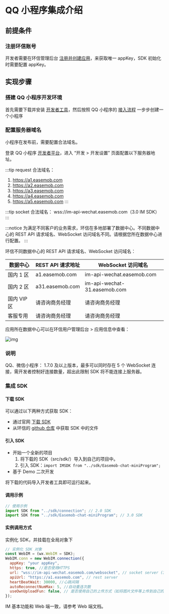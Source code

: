 # QQ 小程序集成介绍

<Toc />

## 前提条件

### 注册环信账号

开发者需要在环信管理后台 [注册并创建应用](/product/enable_and_configure_IM.html#创建应用)，来获取唯一 appKey，SDK 初始化时需要配置 appKey。

## 实现步骤

### 搭建 QQ 小程序开发环境

首先需要下载并安装 [开发者工具](https://q.qq.com/wiki/tools/devtool/)，然后按照 QQ 小程序的 [接入流程](https://q.qq.com/wiki/#_2-注册开发者平台) 一步步创建一个小程序

### 配置服务器域名

小程序在发布前，需要配置合法域名。

登录 QQ 小程序 [开发者平台](https://q.qq.com/)，进入 “开发 > 开发设置” 页面配置以下服务器地址。

:::tip
request 合法域名：

1. https://a1.easemob.com
2. https://a2.easemob.com
3. https://a3.easemob.com
4. https://a4.easemob.com
5. https://a5.easemob.com
:::

:::tip
socket 合法域名：
wss://im-api-wechat.easemob.com（3.0 IM SDK）
:::

:::notice
为满足不同客户的业务需求，环信在多地部署了数据中心。不同数据中心的 REST API 请求域名、WebSocket 访问域名不同。请根据您所在数据中心进行配置。
:::

环信不同数据中心的 REST API 请求域名、WebSocket 访问域名：

| 数据中心    | REST API 请求地址 | WebSocket 访问域名           |
| ----------- | ----------------- | ---------------------------- |
| 国内 1 区   | a1.easemob.com    | im-api-wechat.easemob.com    |
| 国内 2 区   | a31.easemob.com   | im-api-wechat-31.easemob.com |
| 国内 VIP 区 | 请咨询商务经理    | 请咨询商务经理               |
| 客服专用    | 请咨询商务经理    | 请咨询商务经理               |

应用所在数据中心可以在环信用户管理后台 > 应用信息中查看：

![img](@static/images/applet/console.jpeg)

### 说明

QQ、微信小程序： 1.7.0 及以上版本，最多可以同时存在 5 个 WebSocket 连接，需开发者控制好连接数量，超出此限制 SDK 将不能连接上服务器。

### 集成 SDK

#### 下载 SDK

可以通过以下两种方式获取 SDK：

- 通过官网 [下载 SDK](https://www.easemob.com/download/im)
- 从环信的 [github 仓库](https://github.com/easemob/webim-weixin-xcx/tree/master/src/sdk) 中获取 SDK 中的文件

#### 引入 SDK

- 开始一个全新的项目
  1. 将下载的 SDK（src/sdk/）导入到自己的项目中。
  2. 引入 SDK：`import IMSDK from "../sdk/Easemob-chat-miniProgram";`
- 基于 Demo 二次开发

将下载的代码导入开发者工具即可运行起来。

#### 调用示例

```javascript
// 使用示例
import SDK from "../sdk/connection"; // 2.0 SDK
import SDK from "../sdk/Easemob-chat-miniProgram"; // 3.0 SDK
```

#### 实例调用方式

实例化 SDK，并挂载在全局对象下

```javascript
// 实例化 SDK 对象
const WebIM = (wx.WebIM = SDK);
WebIM.conn = new WebIM.connection({
  appKey: "your appKey",
  https: true, //是否使用HTTPS
  url: "wss://im-api-wechat.easemob.com/websocket", // socket server (3.0 SDK)
  apiUrl: "https://a1.easemob.com", // rest server
  heartBeatWait: 30000, //心跳间隔
  autoReconnectNumMax: 5, //自动重连次数
  useOwnUploadFun: false, // 是否使用自己的上传方式（如将图片文件等上传到自己的服务器，构建消息时只传 URL）
});
```

IM 基本功能和 Web 端一致，请参考 Web 端文档。
